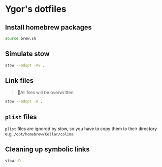 # Ygor's dotfiles

## Install homebrew packages

```bash
source brew.sh
```

## Simulate stow

```bash
stow --adopt -nv .
```

## Link files

>🚨All files will be overwritten

```bash
stow --adopt -n .
```

## `plist` files

`plist` files are ignored by stow, so you have to copy them to their directory e.g. `/opt/homebrew/Cellar/colima`

## Cleaning up symbolic links

```bash
stow -D .
```
